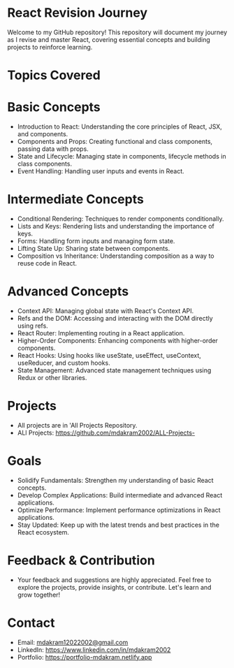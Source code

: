 # React Revision Journey
Welcome to my GitHub repository! This repository will document my journey as I revise and master React, covering essential concepts and building projects to reinforce learning.

# Topics Covered
# Basic Concepts
- Introduction to React: Understanding the core principles of React, JSX, and components.
- Components and Props: Creating functional and class components, passing data with props.
- State and Lifecycle: Managing state in components, lifecycle methods in class components.
- Event Handling: Handling user inputs and events in React.

# Intermediate Concepts
- Conditional Rendering: Techniques to render components conditionally.
- Lists and Keys: Rendering lists and understanding the importance of keys.
- Forms: Handling form inputs and managing form state.
- Lifting State Up: Sharing state between components.
- Composition vs Inheritance: Understanding composition as a way to reuse code in React.

# Advanced Concepts
- Context API: Managing global state with React's Context API.
- Refs and the DOM: Accessing and interacting with the DOM directly using refs.
- React Router: Implementing routing in a React application.
- Higher-Order Components: Enhancing components with higher-order components.
- React Hooks: Using hooks like useState, useEffect, useContext, useReducer, and custom hooks.
- State Management: Advanced state management techniques using Redux or other libraries.

# Projects
- All projects are in 'All Projects Repository.
- ALl Projects: https://github.com/mdakram2002/ALL-Projects-

# Goals
- Solidify Fundamentals: Strengthen my understanding of basic React concepts.
- Develop Complex Applications: Build intermediate and advanced React applications.
- Optimize Performance: Implement performance optimizations in React applications.
- Stay Updated: Keep up with the latest trends and best practices in the React ecosystem.

# Feedback & Contribution
- Your feedback and suggestions are highly appreciated. Feel free to explore the projects, provide insights, or contribute. Let's learn and grow together!

# Contact
- Email: mdakram12022002@gmail.com 
- LinkedIn: https://www.linkedin.com/in/mdakram2002
- Portfolio: https://portfolio-mdakram.netlify.app
